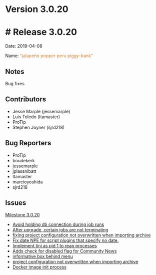 # Version 3.0.20



# # Release 3.0.20

Date: 2019-04-08

Name: <span style="color: peru"><span class="glyphicon glyphicon-piggy-bank"></span> "jalapeño popper peru piggy-bank"</span>

## Notes

Bug fixes

## Contributors

- Jesse Marple (jessemarple)
- Luis Toledo (ltamaster)
- ProTip
- Stephen Joyner (sjrd218)

## Bug Reporters

- ProTip
- boudekerk
- jessemarple
- jplassnibatt
- ltamaster
- marcioyoshida
- sjrd218

## Issues

[Milestone 3.0.20](https://github.com/rundeck/rundeck/milestone/105)

- [Avoid holding db connection during job runs](https://github.com/rundeck/rundeck/pull/4678)
- [After upgrade, certain jobs are not terminating](https://github.com/rundeck/rundeck/issues/4677)
- [fixing project configuration not overwritten when importing archive](https://github.com/rundeck/rundeck/pull/4672)
- [Fix date NPE for script plugins that specify no date.](https://github.com/rundeck/rundeck/pull/4666)
- [Implement tini as pid 1 to reap processes](https://github.com/rundeck/rundeck/pull/4663)
- [Adds check for disabled flag for Community News](https://github.com/rundeck/rundeck/pull/4661)
- [informative box behind menu](https://github.com/rundeck/rundeck/issues/4597)
- [project configuration not overwritten when importing archive](https://github.com/rundeck/rundeck/issues/4582)
- [Docker image init process](https://github.com/rundeck/rundeck/issues/4402)
